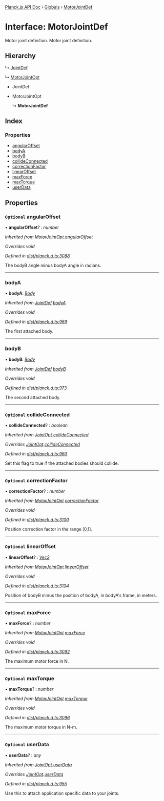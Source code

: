 [Planck.js API Doc](../README.md) › [Globals](../globals.md) › [MotorJointDef](motorjointdef.md)

# Interface: MotorJointDef

Motor joint definition.
Motor joint definition.

## Hierarchy

  ↳ [JointDef](jointdef.md)

  ↳ [MotorJointOpt](motorjointopt.md)

* JointDef

* MotorJointOpt

  ↳ **MotorJointDef**

## Index

### Properties

* [angularOffset](motorjointdef.md#optional-angularoffset)
* [bodyA](motorjointdef.md#bodya)
* [bodyB](motorjointdef.md#bodyb)
* [collideConnected](motorjointdef.md#optional-collideconnected)
* [correctionFactor](motorjointdef.md#optional-correctionfactor)
* [linearOffset](motorjointdef.md#optional-linearoffset)
* [maxForce](motorjointdef.md#optional-maxforce)
* [maxTorque](motorjointdef.md#optional-maxtorque)
* [userData](motorjointdef.md#optional-userdata)

## Properties

### `Optional` angularOffset

• **angularOffset**? : *number*

*Inherited from [MotorJointOpt](motorjointopt.md).[angularOffset](motorjointopt.md#optional-angularoffset)*

*Overrides void*

*Defined in [dist/planck.d.ts:3088](https://github.com/shakiba/planck.js/blob/7e469c4/dist/planck.d.ts#L3088)*

The bodyB angle minus bodyA angle in radians.

___

###  bodyA

• **bodyA**: *[Body](../classes/body.md)*

*Inherited from [JointDef](jointdef.md).[bodyA](jointdef.md#bodya)*

*Overrides void*

*Defined in [dist/planck.d.ts:969](https://github.com/shakiba/planck.js/blob/7e469c4/dist/planck.d.ts#L969)*

The first attached body.

___

###  bodyB

• **bodyB**: *[Body](../classes/body.md)*

*Inherited from [JointDef](jointdef.md).[bodyB](jointdef.md#bodyb)*

*Overrides void*

*Defined in [dist/planck.d.ts:973](https://github.com/shakiba/planck.js/blob/7e469c4/dist/planck.d.ts#L973)*

The second attached body.

___

### `Optional` collideConnected

• **collideConnected**? : *boolean*

*Inherited from [JointOpt](jointopt.md).[collideConnected](jointopt.md#optional-collideconnected)*

*Overrides [JointOpt](jointopt.md).[collideConnected](jointopt.md#optional-collideconnected)*

*Defined in [dist/planck.d.ts:960](https://github.com/shakiba/planck.js/blob/7e469c4/dist/planck.d.ts#L960)*

Set this flag to true if the attached bodies
should collide.

___

### `Optional` correctionFactor

• **correctionFactor**? : *number*

*Inherited from [MotorJointOpt](motorjointopt.md).[correctionFactor](motorjointopt.md#optional-correctionfactor)*

*Overrides void*

*Defined in [dist/planck.d.ts:3100](https://github.com/shakiba/planck.js/blob/7e469c4/dist/planck.d.ts#L3100)*

Position correction factor in the range [0,1].

___

### `Optional` linearOffset

• **linearOffset**? : *[Vec2](../classes/vec2.md)*

*Inherited from [MotorJointOpt](motorjointopt.md).[linearOffset](motorjointopt.md#optional-linearoffset)*

*Overrides void*

*Defined in [dist/planck.d.ts:3104](https://github.com/shakiba/planck.js/blob/7e469c4/dist/planck.d.ts#L3104)*

Position of bodyB minus the position of bodyA, in bodyA's frame, in meters.

___

### `Optional` maxForce

• **maxForce**? : *number*

*Inherited from [MotorJointOpt](motorjointopt.md).[maxForce](motorjointopt.md#optional-maxforce)*

*Overrides void*

*Defined in [dist/planck.d.ts:3092](https://github.com/shakiba/planck.js/blob/7e469c4/dist/planck.d.ts#L3092)*

The maximum motor force in N.

___

### `Optional` maxTorque

• **maxTorque**? : *number*

*Inherited from [MotorJointOpt](motorjointopt.md).[maxTorque](motorjointopt.md#optional-maxtorque)*

*Overrides void*

*Defined in [dist/planck.d.ts:3096](https://github.com/shakiba/planck.js/blob/7e469c4/dist/planck.d.ts#L3096)*

The maximum motor torque in N-m.

___

### `Optional` userData

• **userData**? : *any*

*Inherited from [JointOpt](jointopt.md).[userData](jointopt.md#optional-userdata)*

*Overrides [JointOpt](jointopt.md).[userData](jointopt.md#optional-userdata)*

*Defined in [dist/planck.d.ts:955](https://github.com/shakiba/planck.js/blob/7e469c4/dist/planck.d.ts#L955)*

Use this to attach application specific data to your joints.
